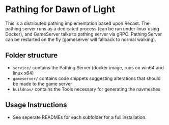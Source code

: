 # Pathing for Dawn of Light

This is a distributed pathing implementation based upon Recast. The pathing server runs as a dedicated process (can be run under linux using Docker), and GameServer talks to pathing server via gRPC. Pathing Server can be restarted on the fly (gameserver will fallback to normal walking).

## Folder structure

*  `service/` contains the Pathing Server (docker image, runs on win64 and linux x64)
*  `gameserver/` contains code snippets suggesting alterations that should be made to the game server
*  `buildnav/` contains the Tools necessary for generating the navmeshes

## Usage Instructions

*  See seperate READMEs for each subfolder for a full installation.
